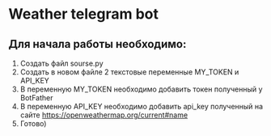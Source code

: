 # Weather telegram bot

## Для начала работы необходимо: 
1. Создать файл sourse.py 
2. Создать в новом файле 2 текстовые переменные MY_TOKEN и API_KEY
3. В переменную MY_TOKEN необходимо добавить токен полученный у BotFather 
4. В переменную API_KEY необходимо добавить api_key полученный на сайте https://openweathermap.org/current#name
5. Готово)
